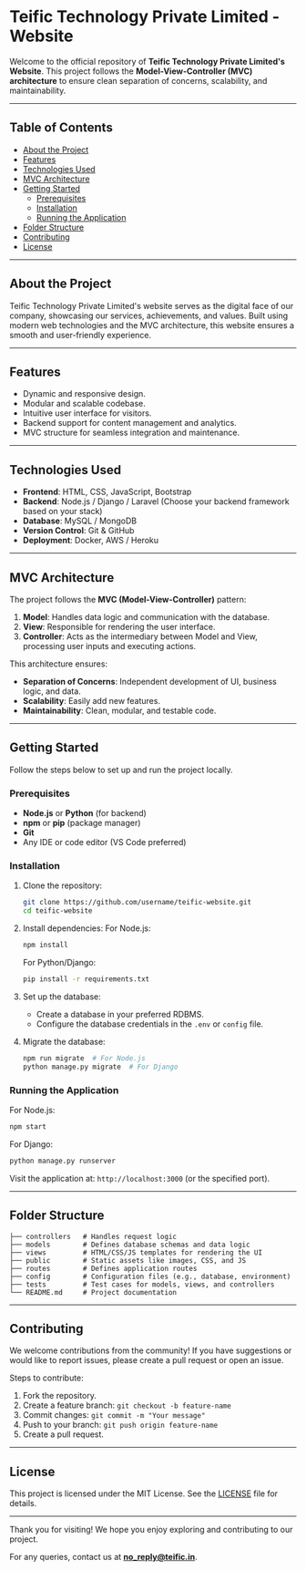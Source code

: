 # Teific Technology Private Limited - Website

Welcome to the official repository of **Teific Technology Private Limited's Website**. This project follows the **Model-View-Controller (MVC) architecture** to ensure clean separation of concerns, scalability, and maintainability. 

---

## Table of Contents
- [About the Project](#about-the-project)
- [Features](#features)
- [Technologies Used](#technologies-used)
- [MVC Architecture](#mvc-architecture)
- [Getting Started](#getting-started)
  - [Prerequisites](#prerequisites)
  - [Installation](#installation)
  - [Running the Application](#running-the-application)
- [Folder Structure](#folder-structure)
- [Contributing](#contributing)
- [License](#license)

---

## About the Project
Teific Technology Private Limited's website serves as the digital face of our company, showcasing our services, achievements, and values. Built using modern web technologies and the MVC architecture, this website ensures a smooth and user-friendly experience.

---

## Features
- Dynamic and responsive design.
- Modular and scalable codebase.
- Intuitive user interface for visitors.
- Backend support for content management and analytics.
- MVC structure for seamless integration and maintenance.

---

## Technologies Used

- **Frontend**: HTML, CSS, JavaScript, Bootstrap
- **Backend**: Node.js / Django / Laravel (Choose your backend framework based on your stack)
- **Database**: MySQL / MongoDB
- **Version Control**: Git & GitHub
- **Deployment**: Docker, AWS / Heroku

---

## MVC Architecture

The project follows the **MVC (Model-View-Controller)** pattern:

1. **Model**: Handles data logic and communication with the database.
2. **View**: Responsible for rendering the user interface.
3. **Controller**: Acts as the intermediary between Model and View, processing user inputs and executing actions.

This architecture ensures:
- **Separation of Concerns**: Independent development of UI, business logic, and data.
- **Scalability**: Easily add new features.
- **Maintainability**: Clean, modular, and testable code.

---

## Getting Started
Follow the steps below to set up and run the project locally.

### Prerequisites
- **Node.js** or **Python** (for backend)
- **npm** or **pip** (package manager)
- **Git**
- Any IDE or code editor (VS Code preferred)

### Installation

1. Clone the repository:
   ```bash
   git clone https://github.com/username/teific-website.git
   cd teific-website
   ```

2. Install dependencies:
   For Node.js:
   ```bash
   npm install
   ```
   For Python/Django:
   ```bash
   pip install -r requirements.txt
   ```

3. Set up the database:
   - Create a database in your preferred RDBMS.
   - Configure the database credentials in the `.env` or `config` file.

4. Migrate the database:
   ```bash
   npm run migrate  # For Node.js
   python manage.py migrate  # For Django
   ```

### Running the Application

For Node.js:
```bash
npm start
```
For Django:
```bash
python manage.py runserver
```

Visit the application at: `http://localhost:3000` (or the specified port).

---

## Folder Structure

```plaintext
├── controllers   # Handles request logic
├── models        # Defines database schemas and data logic
├── views         # HTML/CSS/JS templates for rendering the UI
├── public        # Static assets like images, CSS, and JS
├── routes        # Defines application routes
├── config        # Configuration files (e.g., database, environment)
├── tests         # Test cases for models, views, and controllers
└── README.md     # Project documentation
```

---

## Contributing
We welcome contributions from the community! If you have suggestions or would like to report issues, please create a pull request or open an issue.

Steps to contribute:
1. Fork the repository.
2. Create a feature branch: `git checkout -b feature-name`
3. Commit changes: `git commit -m "Your message"`
4. Push to your branch: `git push origin feature-name`
5. Create a pull request.

---

## License
This project is licensed under the MIT License. See the [LICENSE](LICENSE) file for details.

---

Thank you for visiting! We hope you enjoy exploring and contributing to our project. 

For any queries, contact us at **no_reply@teific.in**.
